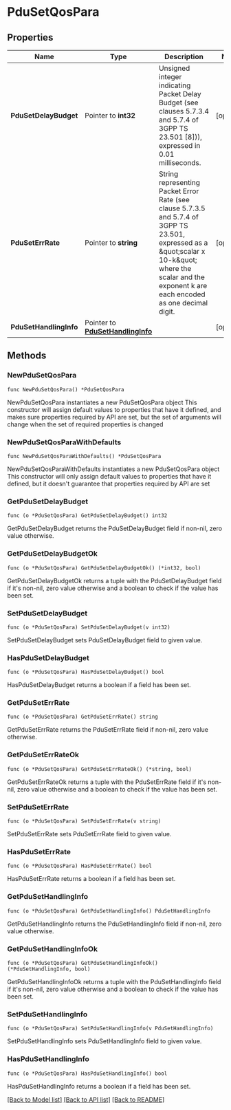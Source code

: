 # PduSetQosPara

## Properties

Name | Type | Description | Notes
------------ | ------------- | ------------- | -------------
**PduSetDelayBudget** | Pointer to **int32** | Unsigned integer indicating Packet Delay Budget (see clauses 5.7.3.4 and 5.7.4 of 3GPP TS 23.501 [8])), expressed in 0.01 milliseconds.  | [optional] 
**PduSetErrRate** | Pointer to **string** | String representing Packet Error Rate (see clause 5.7.3.5 and 5.7.4 of 3GPP TS 23.501, expressed as a \&quot;scalar x 10-k\&quot; where the scalar and the exponent k are each encoded as one decimal digit.  | [optional] 
**PduSetHandlingInfo** | Pointer to [**PduSetHandlingInfo**](PduSetHandlingInfo.md) |  | [optional] 

## Methods

### NewPduSetQosPara

`func NewPduSetQosPara() *PduSetQosPara`

NewPduSetQosPara instantiates a new PduSetQosPara object
This constructor will assign default values to properties that have it defined,
and makes sure properties required by API are set, but the set of arguments
will change when the set of required properties is changed

### NewPduSetQosParaWithDefaults

`func NewPduSetQosParaWithDefaults() *PduSetQosPara`

NewPduSetQosParaWithDefaults instantiates a new PduSetQosPara object
This constructor will only assign default values to properties that have it defined,
but it doesn't guarantee that properties required by API are set

### GetPduSetDelayBudget

`func (o *PduSetQosPara) GetPduSetDelayBudget() int32`

GetPduSetDelayBudget returns the PduSetDelayBudget field if non-nil, zero value otherwise.

### GetPduSetDelayBudgetOk

`func (o *PduSetQosPara) GetPduSetDelayBudgetOk() (*int32, bool)`

GetPduSetDelayBudgetOk returns a tuple with the PduSetDelayBudget field if it's non-nil, zero value otherwise
and a boolean to check if the value has been set.

### SetPduSetDelayBudget

`func (o *PduSetQosPara) SetPduSetDelayBudget(v int32)`

SetPduSetDelayBudget sets PduSetDelayBudget field to given value.

### HasPduSetDelayBudget

`func (o *PduSetQosPara) HasPduSetDelayBudget() bool`

HasPduSetDelayBudget returns a boolean if a field has been set.

### GetPduSetErrRate

`func (o *PduSetQosPara) GetPduSetErrRate() string`

GetPduSetErrRate returns the PduSetErrRate field if non-nil, zero value otherwise.

### GetPduSetErrRateOk

`func (o *PduSetQosPara) GetPduSetErrRateOk() (*string, bool)`

GetPduSetErrRateOk returns a tuple with the PduSetErrRate field if it's non-nil, zero value otherwise
and a boolean to check if the value has been set.

### SetPduSetErrRate

`func (o *PduSetQosPara) SetPduSetErrRate(v string)`

SetPduSetErrRate sets PduSetErrRate field to given value.

### HasPduSetErrRate

`func (o *PduSetQosPara) HasPduSetErrRate() bool`

HasPduSetErrRate returns a boolean if a field has been set.

### GetPduSetHandlingInfo

`func (o *PduSetQosPara) GetPduSetHandlingInfo() PduSetHandlingInfo`

GetPduSetHandlingInfo returns the PduSetHandlingInfo field if non-nil, zero value otherwise.

### GetPduSetHandlingInfoOk

`func (o *PduSetQosPara) GetPduSetHandlingInfoOk() (*PduSetHandlingInfo, bool)`

GetPduSetHandlingInfoOk returns a tuple with the PduSetHandlingInfo field if it's non-nil, zero value otherwise
and a boolean to check if the value has been set.

### SetPduSetHandlingInfo

`func (o *PduSetQosPara) SetPduSetHandlingInfo(v PduSetHandlingInfo)`

SetPduSetHandlingInfo sets PduSetHandlingInfo field to given value.

### HasPduSetHandlingInfo

`func (o *PduSetQosPara) HasPduSetHandlingInfo() bool`

HasPduSetHandlingInfo returns a boolean if a field has been set.


[[Back to Model list]](../README.md#documentation-for-models) [[Back to API list]](../README.md#documentation-for-api-endpoints) [[Back to README]](../README.md)


